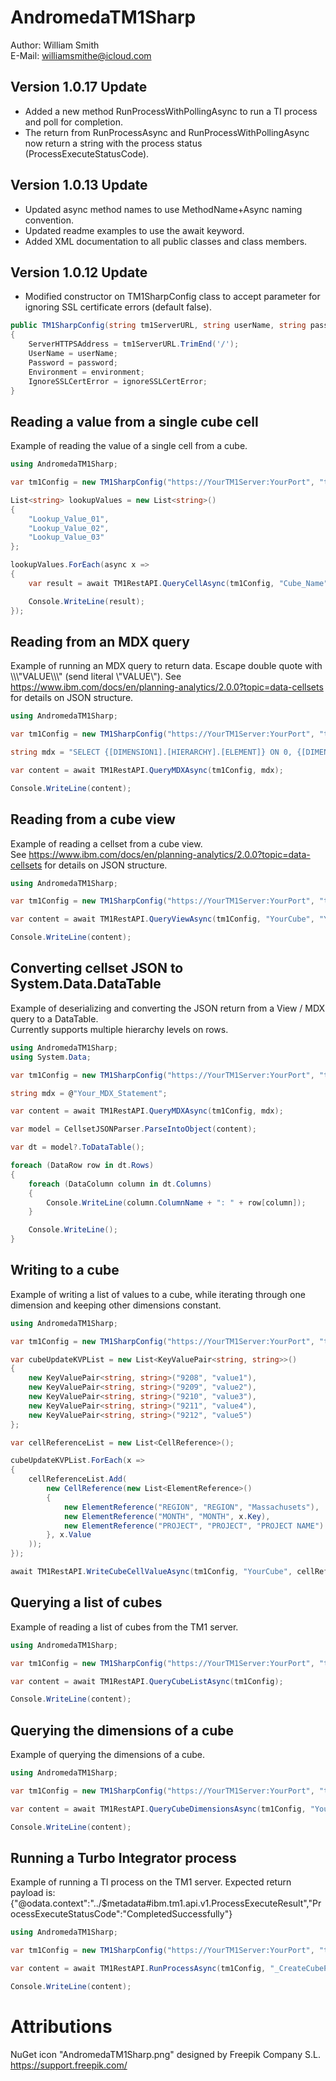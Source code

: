 # AndromedaTM1Sharp
Author: William Smith  
E-Mail: williamsmithe@icloud.com

## Version 1.0.17 Update
* Added a new method RunProcessWithPollingAsync to run a TI process and poll for completion.
* The return from RunProcessAsync and RunProcessWithPollingAsync now return a string with the process status (ProcessExecuteStatusCode).

## Version 1.0.13 Update
* Updated async method names to use MethodName+Async naming convention.
* Updated readme examples to use the await keyword.
* Added XML documentation to all public classes and class members.

## Version 1.0.12 Update
* Modified constructor on TM1SharpConfig class to accept parameter for ignoring SSL certificate errors (default false).

```csharp
public TM1SharpConfig(string tm1ServerURL, string userName, string password, string environment, bool ignoreSSLCertError = false)
{
    ServerHTTPSAddress = tm1ServerURL.TrimEnd('/');
    UserName = userName;
    Password = password;
    Environment = environment;
    IgnoreSSLCertError = ignoreSSLCertError;
}
```

## Reading a value from a single cube cell
Example of reading the value of a single cell from a cube.

```csharp
using AndromedaTM1Sharp;

var tm1Config = new TM1SharpConfig("https://YourTM1Server:YourPort", "tm1UserName", "tm1Password", "YourEnvName");

List<string> lookupValues = new List<string>()
{
    "Lookup_Value_01",
    "Lookup_Value_02",
    "Lookup_Value_03"
};

lookupValues.ForEach(async x =>
{
    var result = await TM1RestAPI.QueryCellAsync(tm1Config, "Cube_Name", "Dimension_01", x, "Dimension_02", "Element_02");

    Console.WriteLine(result);
});
```

## Reading from an MDX query
Example of running an MDX query to return data. Escape double quote with \\\\\\\"VALUE\\\\\\\" (send literal \\\"VALUE\\\").
See https://www.ibm.com/docs/en/planning-analytics/2.0.0?topic=data-cellsets for details on JSON structure.

```csharp
using AndromedaTM1Sharp;

var tm1Config = new TM1SharpConfig("https://YourTM1Server:YourPort", "tm1UserName", "tm1Password", "YourEnvName");

string mdx = "SELECT {[DIMENSION1].[HIERARCHY].[ELEMENT]} ON 0, {[DIMENSION2].[HIERARCHY].[ELEMENT]} ON 1 FROM [YourCube]";

var content = await TM1RestAPI.QueryMDXAsync(tm1Config, mdx);

Console.WriteLine(content);
```

## Reading from a cube view
Example of reading a cellset from a cube view.  
See https://www.ibm.com/docs/en/planning-analytics/2.0.0?topic=data-cellsets for details on JSON structure.

```csharp
using AndromedaTM1Sharp;

var tm1Config = new TM1SharpConfig("https://YourTM1Server:YourPort", "tm1UserName", "tm1Password", "YourEnvName");

var content = await TM1RestAPI.QueryViewAsync(tm1Config, "YourCube", "YourView");

Console.WriteLine(content);
```

## Converting cellset JSON to System.Data.DataTable
Example of deserializing and converting the JSON return from a View / MDX query to a DataTable.  
Currently supports multiple hierarchy levels on rows.

```csharp
using AndromedaTM1Sharp;
using System.Data;

var tm1Config = new TM1SharpConfig("https://YourTM1Server:YourPort", "tm1UserName", "tm1Password", "YourEnvName");

string mdx = @"Your_MDX_Statement";

var content = await TM1RestAPI.QueryMDXAsync(tm1Config, mdx);

var model = CellsetJSONParser.ParseIntoObject(content);

var dt = model?.ToDataTable();

foreach (DataRow row in dt.Rows)
{
    foreach (DataColumn column in dt.Columns)
    {
        Console.WriteLine(column.ColumnName + ": " + row[column]);
    }

    Console.WriteLine();
}
```

## Writing to a cube
Example of writing a list of values to a cube, while iterating through one dimension and keeping other dimensions constant. 

```csharp
using AndromedaTM1Sharp;

var tm1Config = new TM1SharpConfig("https://YourTM1Server:YourPort", "tm1UserName", "tm1Password", "YourEnvName");

var cubeUpdateKVPList = new List<KeyValuePair<string, string>>()
{
    new KeyValuePair<string, string>("9208", "value1"),
    new KeyValuePair<string, string>("9209", "value2"),
    new KeyValuePair<string, string>("9210", "value3"),
    new KeyValuePair<string, string>("9211", "value4"),
    new KeyValuePair<string, string>("9212", "value5")
};

var cellReferenceList = new List<CellReference>();

cubeUpdateKVPList.ForEach(x =>
{
    cellReferenceList.Add(
        new CellReference(new List<ElementReference>()
        {
            new ElementReference("REGION", "REGION", "Massachusets"),
            new ElementReference("MONTH", "MONTH", x.Key),
            new ElementReference("PROJECT", "PROJECT", "PROJECT NAME")
        }, x.Value
    ));
});

await TM1RestAPI.WriteCubeCellValueAsync(tm1Config, "YourCube", cellReferenceList);
```

## Querying a list of cubes
Example of reading a list of cubes from the TM1 server.

```csharp
using AndromedaTM1Sharp;

var tm1Config = new TM1SharpConfig("https://YourTM1Server:YourPort", "tm1UserName", "tm1Password", "YourEnvName");

var content = await TM1RestAPI.QueryCubeListAsync(tm1Config);

Console.WriteLine(content);
```

## Querying the dimensions of a cube
Example of querying the dimensions of a cube.

```csharp
using AndromedaTM1Sharp;

var tm1Config = new TM1SharpConfig("https://YourTM1Server:YourPort", "tm1UserName", "tm1Password", "YourEnvName");

var content = await TM1RestAPI.QueryCubeDimensionsAsync(tm1Config, "YourCube");

Console.WriteLine(content);
```

## Running a Turbo Integrator process
Example of running a TI process on the TM1 server. Expected return payload is:  
{"@odata.context":"../$metadata#ibm.tm1.api.v1.ProcessExecuteResult","ProcessExecuteStatusCode":"CompletedSuccessfully"}

```csharp
using AndromedaTM1Sharp;

var tm1Config = new TM1SharpConfig("https://YourTM1Server:YourPort", "tm1UserName", "tm1Password", "YourEnvName");

var content = await TM1RestAPI.RunProcessAsync(tm1Config, "_CreateCubeProcess", new Dictionary<string, string>() { { "CubeName", "_NewCubeCreatedbyRestAPI" } });

Console.WriteLine(content);
```

# Attributions
NuGet icon "AndromedaTM1Sharp.png" designed by Freepik Company S.L. <https://support.freepik.com/>
